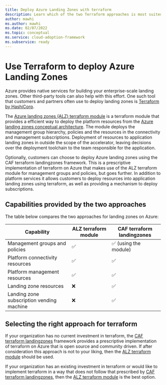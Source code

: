 ```yaml
---
title: Deploy Azure Landing Zones with terraform
description: Learn which of the two Terraform approaches is most suited to your scenario when deploying Azure landing zones.
author: mawhi
ms.author: mawhi
ms.date: 02/07/2022
ms.topic: conceptual
ms.service: cloud-adoption-framework
ms.subservice: ready
---
```


# Use Terraform to deploy Azure Landing Zones

Azure provides native services for building your enterprise-scale landing zones.
Other third-party tools can also help with this effort.
One such tool that customers and partners often use to deploy landing zones is [Terraform by HashiCorp][terraform].

The [Azure landing zones (ALZ) terraform module][alz-tf-mod] is a terraform module that provides a efficient way to deploy the platform resources from the [Azure landing zones conceptual architecture][alz-conceptual-arch].
The module deploys the management group hierarchy, policies and the resources in the connectivity and management subscriptions.
Deployment of resources to application landing zones in outside the scope of the accelerator, leaving decisions over the deployment toolchain to the team responsible for the application.

Optionally, customers can choose to deploy Azure landing zones using the CAF terraform landingzones framework.
This is a prescriptive implementation of terraform on Azure that makes use of the ALZ terraform module for management groups and policies, but goes further.
In addition to platform services it allows customers to deploy resources into application landing zones using terraform, as well as providing a mechanism to deploy subscriptions.

## Capabilities provided by the two approaches

The table below compares the two approaches for landing zones on Azure:

| Capability | ALZ terraform module | CAF terraform landingzones |
| - | - | - |
| Management groups and policies | ✅ | ✅ (using the module) |
| Platform connectivity resources | ✅ | ✅ |
| Platform management resources | ✅ | ✅ |
| Landing zone resources | ❌ | ✅ |
| Landing zone subscription vending machine | ❌ | ✅ |

## Selecting the right approach for terraform

If your organization has no current investment in terraform, the [CAF terraform landingzones][caf-terraform-landingzones] framework provides a prescriptive implementation of terraform on Azure that is open source and community driven.
If after consideration this approach is not to your liking, then the [ALZ terraform module][alz-tf-mod] should be used.

If your organization has an existing investment in terraform or would like to implement terraform in a way that does not follow that prescribed by [CAF terraform landingzones][caf-terraform-landingzones], then the [ALZ terraform module][alz-tf-mod] is the best option.

<!-- Common links -->

[terraform]: https://www.terraform.io/ "Terraform by HashiCorp"
[alz-tf-mod]: alz-terraform-module.md "Azure landing zones terraform module"
[alz-conceptual-arch]: ../landing-zone/index.md
[caf-terraform-landingzones]: ../landing-zone/caf-terraform-landingzones.md "CAF terraform landingzones"

